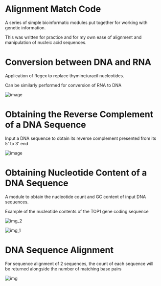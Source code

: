 # Alignment Match Code
A series of simple bioinformatic modules put together for working with genetic information.

This was written for practice and for my own ease of alignment and manipulation of nucleic acid sequences.

# Conversion between DNA and RNA
Application of Regex to replace thymine/uracil nucleotides.

Can be similarly performed for conversion of RNA to DNA

![image](https://user-images.githubusercontent.com/61132301/136768216-273aaf8e-acd7-4833-b9ad-6c8d7ec0a9ad.png)


# Obtaining the Reverse Complement of a DNA Sequence

Input a DNA sequence to obtain its reverse complement presented from its 5' to 3' end

![image](https://user-images.githubusercontent.com/61132301/136768037-0e416fc2-4c03-464c-b58b-00e8d44636ad.png)


# Obtaining Nucleotide Content of a DNA Sequence

A module to obtain the nucleotide count and GC content of input DNA sequences.

Example of the nucleotide contents of the TOP1 gene coding sequence

![img_2](https://user-images.githubusercontent.com/61132301/136767906-25fc8102-877e-43f4-9754-979bd2c5d93a.png)

![img_1](https://user-images.githubusercontent.com/61132301/136767880-24707b78-e0d8-4620-9b91-a1ea7bd3e307.png)


# DNA Sequence Alignment

For sequence alignment of 2 sequences, the count of each sequence will be returned alongside the number of matching base pairs

![img](https://user-images.githubusercontent.com/61132301/136767948-70052196-b6a3-4b4e-9370-dc74f070f97b.png)
